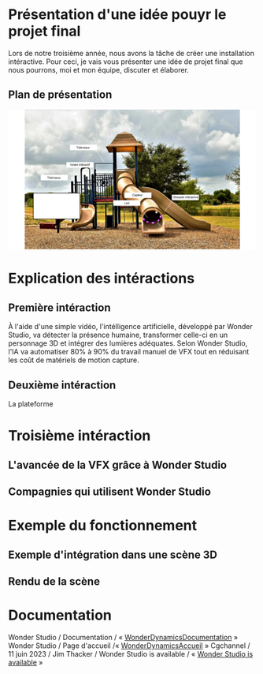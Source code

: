 # Présentation d'une idée pouyr le projet final

Lors de notre troisième année, nous avons la tâche de créer une installation intéractive. Pour ceci, je vais vous présenter une idée de projet final que nous pourrons, moi et mon équipe, discuter et élaborer.

## Plan de présentation 
![plan_interactif](assets/plan_interactif.png)

# Explication des intéractions


## Première intéraction
À l'aide d'une simple vidéo, l'intélligence artificielle, développé par Wonder Studio, va détecter la présence humaine, transformer celle-ci en un personnage 3D et intégrer des lumières adéquates. Selon Wonder Studio, l'IA va automatiser 80% à 90% du travail manuel de VFX tout en réduisant les coût de matériels de motion capture. 

## Deuxième intéraction
La plateforme 

# Troisième intéraction

## L'avancée de la VFX grâce à Wonder Studio

## Compagnies qui utilisent Wonder Studio

# Exemple du fonctionnement

## Exemple d'intégration dans une scène 3D

## Rendu de la scène

# Documentation

Wonder Studio / Documentation / « [WonderDynamicsDocumentation](https://help.wonderdynamics.com/intro-to-wonder-studio/introduction) »
Wonder Studio / Page d'accueil /« [WonderDynamicsAccueil](https://wonderdynamics.com/) »
Cgchannel / 11 juin 2023 / Jim Thacker / Wonder Studio is available / « [Wonder Studio is available](https://www.cgchannel.com/2023/07/wonder-studio-is-now-available/) »
